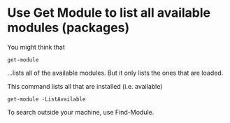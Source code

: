 # Use Get Module to list all available modules (packages)

You might think that

    get-module

...lists all of the available modules. But it only lists the ones that are loaded.
    
This command lists all that are installed (i.e. available)    
    
    get-module -ListAvailable

    
To search outside your machine, use Find-Module. 